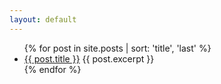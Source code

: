 ```yaml
---
layout: default
---
```


<ul>
  {% for post in site.posts | sort: 'title', 'last' %}
    <li>
      <a href="{{ post.url }}">{{ post.title }}</a>
      {{ post.excerpt }}
    </li>
  {% endfor %}
</ul>
